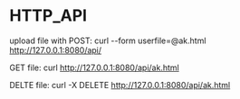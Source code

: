 # HTTP_API
upload file with POST:
curl --form userfile=@ak.html    http://127.0.0.1:8080/api/

GET file:
curl http://127.0.0.1:8080/api/ak.html

DELTE file:
curl -X DELETE  http://127.0.0.1:8080/api/ak.html
